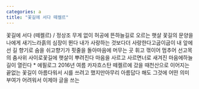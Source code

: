 ```yaml
---
categories: a
title: "꽃길에 서다 떼켈르"
---
```

꽃길에 서다 (떼켈르) / 정상조 무게 없이 허공에 뜬하늘길로 오르는 햇살 꽃길의 문양을나에게 새기느라흙의 심장이 뛴다 내가 사랑하는 것보다더 사랑한다고굽이굽이 내 앞에 선 길 향기로 숨을 쉬고향기가 핏줄을 돌아마음에 머무는 곳 휘고 꺾이어 멈추어 선고목의 춤사위 사이로꽃길에 햇살이 뿌려진다 마음을 사르고 사르면너로 새겨진 마음에하늘길이 열린다 * 에필로그 2016년 여름 카자흐스탄 떼켈르에 갔을 때천산으로 이어지는 끝없는 꽃길이 아름다워서 시를 쓰려고 했지만아무리 아름답다 해도 그것에 어떤 의미 부여가 어려워서 이제야 글을 쓰는